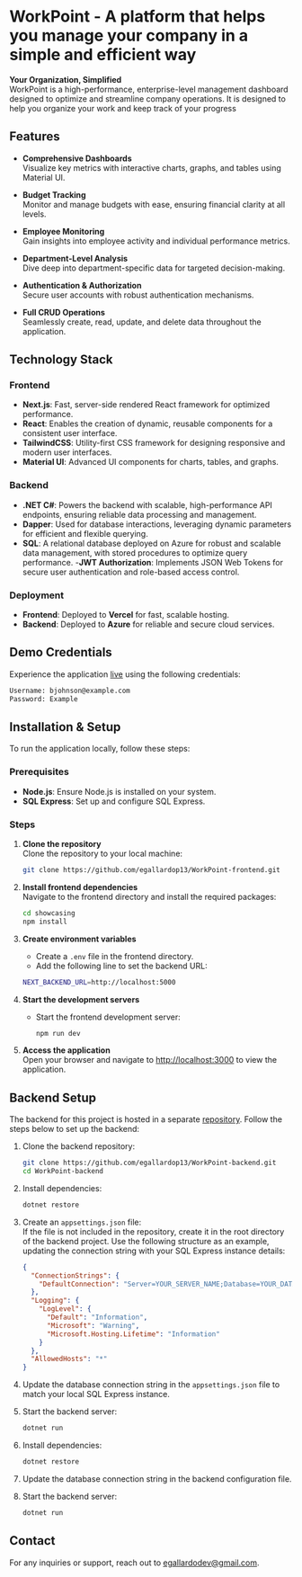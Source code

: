 # WorkPoint - A platform that helps you manage your company in a simple and efficient way

**Your Organization, Simplified**  
WorkPoint is a high-performance, enterprise-level management dashboard designed to optimize and streamline company operations. It is designed to help you organize your work and keep track of your progress

## Features

- **Comprehensive Dashboards**  
  Visualize key metrics with interactive charts, graphs, and tables using Material UI.

- **Budget Tracking**  
  Monitor and manage budgets with ease, ensuring financial clarity at all levels.

- **Employee Monitoring**  
  Gain insights into employee activity and individual performance metrics.

- **Department-Level Analysis**  
  Dive deep into department-specific data for targeted decision-making.

- **Authentication & Authorization**  
  Secure user accounts with robust authentication mechanisms.

- **Full CRUD Operations**  
  Seamlessly create, read, update, and delete data throughout the application.

## Technology Stack

### Frontend

- **Next.js**: Fast, server-side rendered React framework for optimized performance.
- **React**: Enables the creation of dynamic, reusable components for a consistent user interface.
- **TailwindCSS**: Utility-first CSS framework for designing responsive and modern user interfaces.
- **Material UI**: Advanced UI components for charts, tables, and graphs.

### Backend

- **.NET C#**: Powers the backend with scalable, high-performance API endpoints, ensuring reliable data processing and management.
- **Dapper**: Used for database interactions, leveraging dynamic parameters for efficient and flexible querying.
- **SQL**: A relational database deployed on Azure for robust and scalable data management, with stored procedures to optimize query performance. -**JWT Authorization**: Implements JSON Web Tokens for secure user authentication and role-based access control.

### Deployment

- **Frontend**: Deployed to **Vercel** for fast, scalable hosting.
- **Backend**: Deployed to **Azure** for reliable and secure cloud services.

## Demo Credentials

Experience the application [live](https://frontend-orcin-six-60.vercel.app/) using the following credentials:

```bash
Username: bjohnson@example.com
Password: Example
```

## Installation & Setup

To run the application locally, follow these steps:

### Prerequisites

- **Node.js**: Ensure Node.js is installed on your system.
- **SQL Express**: Set up and configure SQL Express.

### Steps

1. **Clone the repository**  
   Clone the repository to your local machine:

   ```bash
   git clone https://github.com/egallardop13/WorkPoint-frontend.git
   ```

2. **Install frontend dependencies**  
   Navigate to the frontend directory and install the required packages:

   ```bash
   cd showcasing
   npm install
   ```

3. **Create environment variables**

   - Create a `.env` file in the frontend directory.
   - Add the following line to set the backend URL:

   ```bash
   NEXT_BACKEND_URL=http://localhost:5000

   ```

4. **Start the development servers**

   - Start the frontend development server:

     ```bash
     npm run dev
     ```

5. **Access the application**  
   Open your browser and navigate to [http://localhost:3000](http://localhost:3000) to view the application.

## Backend Setup

The backend for this project is hosted in a separate [repository](https://github.com/egallardop13/WorkPoint-backend.git). Follow the steps below to set up the backend:

1. Clone the backend repository:

   ```bash
   git clone https://github.com/egallardop13/WorkPoint-backend.git
   cd WorkPoint-backend
   ```

2. Install dependencies:

   ```bash
   dotnet restore
   ```

3. Create an `appsettings.json` file:  
   If the file is not included in the repository, create it in the root directory of the backend project. Use the following structure as an example, updating the connection string with your SQL Express instance details:

   ```json
   {
     "ConnectionStrings": {
       "DefaultConnection": "Server=YOUR_SERVER_NAME;Database=YOUR_DATABASE_NAME;Trusted_Connection=True;"
     },
     "Logging": {
       "LogLevel": {
         "Default": "Information",
         "Microsoft": "Warning",
         "Microsoft.Hosting.Lifetime": "Information"
       }
     },
     "AllowedHosts": "*"
   }
   ```

4. Update the database connection string in the `appsettings.json` file to match your local SQL Express instance.

5. Start the backend server:

   ```bash
   dotnet run
   ```

6. Install dependencies:

   ```bash
   dotnet restore
   ```

7. Update the database connection string in the backend configuration file.

8. Start the backend server:
   ```bash
   dotnet run
   ```

## Contact

For any inquiries or support, reach out to [egallardodev@gmail.com](mailto:egallardodev@gmail.com).
